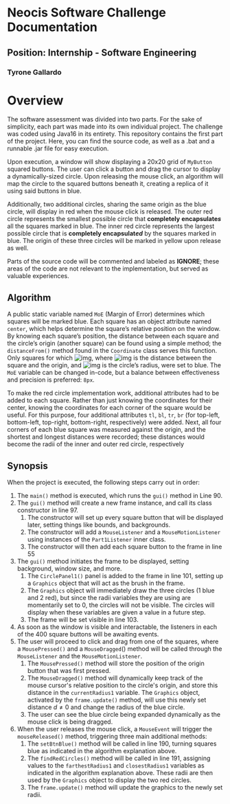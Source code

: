 # Neocis Software Challenge Documentation

## Position: Internship - Software Engineering 

### Tyrone Gallardo

# Overview
The software assessment was divided into two parts. For the sake of simplicity, each part was made into its own individual project. 
The challenge was coded using Java16 in its entirety. This repository contains the first part of the project. Here, you can find the
source code, as well as a .bat and a runnable .jar file for easy execution.

Upon execution, a window will show displaying a 20x20 grid of `MyButton` squared buttons. The user can click a button and drag the 
cursor to display a dynamically-sized circle. Upon releasing the mouse click, an algorithm will map the circle to the squared buttons 
beneath it, creating a replica of it using said buttons in blue.

Additionally, two additional circles, sharing the same origin as the blue circle, will display in red when the mouse click is released. 
The outer red circle represents the smallest possible circle that **completely** **encapsulate*s*** all the squares marked in blue. The 
inner red circle represents the largest possible circle that is **completely encapsulat*ed*** by the squares marked in blue. The origin 
of these three circles will be marked in yellow upon release as well.

Parts of the source code will be commented and labeled as **IGNORE**; these areas of the code are not relevant to the implementation, 
but served as valuable experiences.

## Algorithm
A public static variable named `MoE` (Margin of Error) determines which squares will be marked blue. Each square has an object attribute 
named `center`, which helps determine the square’s relative position on the window. By knowing each square’s position, the distance 
between each square and the circle’s origin (another square) can be found using a simple method; the `distanceFrom()` method found in 
the `Coordinate` class serves this function. Only squares for which 
![img](file:///C:/Users/Owner/AppData/Local/Temp/msohtmlclip1/01/clip_image002.png), where 
![img](file:///C:/Users/Owner/AppData/Local/Temp/msohtmlclip1/01/clip_image004.png) is the distance between the square and the origin, 
and ![img](file:///C:/Users/Owner/AppData/Local/Temp/msohtmlclip1/01/clip_image006.png) is the circle’s radius, were set to blue. The 
`MoE` variable can be changed in-code, but a balance between effectiveness and precision is preferred: `8px`.

To make the red circle implementation work, additional attributes had to be added to each square. Rather than just knowing the 
coordinates for their center, knowing the coordinates for each corner of the square would be useful. For this purpose, four additional 
attributes `tl`, `bl`, `tr`, `br` (for top-left, bottom-left, top-right, bottom-right, respectively) were added. Next, all four corners 
of each blue square was measured against the origin, and the shortest and longest distances were recorded; these distances would become 
the radii of the inner and outer red circle, respectively

## Synopsis

When the project is executed, the following steps carry out in order:

1. The `main()` method is executed, which runs the `gui()` method in Line 90.
2. The `gui()` method will create a new frame instance, and call its class constructor in line 97.
   1. The constructor will set up every square button that will be displayed later, setting things like bounds, and backgrounds.
   2. The constructor will add a `MouseListener` and a `MouseMotionListener` using instances of the `Part1Listener` inner class.
   3. The constructor will then add each square button to the frame in line 55
3. The `gui()` method initiates the frame to be displayed, setting background, window size, and more.
   1. The `CirclePanel1()` panel is added to the frame in line 101, setting up a `Graphics` object that will act as the brush in 
   the frame.
   2. The `Graphics` object will immediately draw the three circles (1 blue and 2 red), but since the radii variables they are using 
   are momentarily set to 0, the circles will not be visible. The circles will display when these variables are given a value in a 
   future step.
   3. The frame will be set visible in line 103.
4. As soon as the window is visible and interactable, the listeners in each of the 400 square buttons will be awaiting events.
5. The user will proceed to click and drag from one of the squares, where a `MousePressed()` and a `MouseDragged`() method will be 
called through the `MouseListener` and the `MouseMotionListener`. 
   1. The `MousePressed()` method will store the position of the origin button that was first pressed.
   2. The `MouseDragged()` method will dynamically keep track of the mouse cursor's relative position to the circle's origin, and 
   store this distance in the `currentRadius1` variable. The `Graphics` object, activated by the `frame.update()` method, will use 
   this newly set distance $d \neq 0$ and change the radius of the blue circle.
   3. The user can see the blue circle being expanded dynamically as the mouse click is being dragged.
6. When the user releases the mouse click, a `MouseEvent` will trigger the `mouseReleased()` method, triggering three main additional methods:
   1. The `setBtnBlue()` method will be called in line 190, turning squares blue as indicated in the algorithm explanation above.
   2. The `findRedCircles()` method will be called in line 191, assigning values to the `farthestRadius1` and `closestRadius1` variables as 
   indicated in the algorithm explanation above. These radii are then used by the `Graphics` object to display the two red circles.
   3. The `frame.update()` method will update the graphics to the newly set radii.
